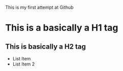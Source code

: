 This is my first attempt at Github

# This is a basically a H1 tag

## This is basically a H2 tag

* List Item
* List Item 2

